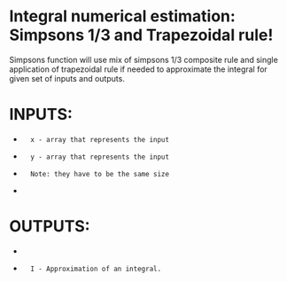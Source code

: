 # Integral numerical estimation: Simpsons 1/3 and Trapezoidal rule!

Simpsons function will use mix of simpsons 1/3 composite rule and single application of trapezoidal rule if needed to approximate the integral for given set of inputs and outputs.


# INPUTS:

*       x - array that represents the input
*       y - array that represents the input
*       Note: they have to be the same size
*

# OUTPUTS:
*
*       I - Approximation of an integral.

